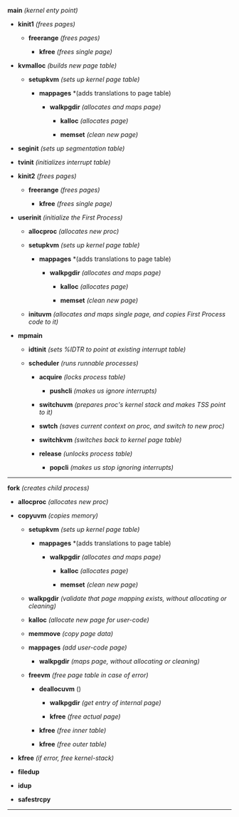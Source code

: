 **main** *(kernel enty point)*

- **kinit1** *(frees pages)*
  
  - **freerange** *(frees pages)*
    
    - **kfree** *(frees single page)*

- **kvmalloc** *(builds new page table)*
  
  - **setupkvm** *(sets up kernel page table)*
  
    - **mappages** *(adds translations to page table)
    
      - **walkpgdir** *(allocates and maps page)*
      
        - **kalloc** *(allocates page)*
        
        - **memset** *(clean new page)*
  
- **seginit** *(sets up segmentation table)*

- **tvinit** *(initializes interrupt table)*

- **kinit2** *(frees pages)*
  
  - **freerange** *(frees pages)*
    
    - **kfree** *(frees single page)*

- **userinit** *(initialize the First Process)*

  - **allocproc** *(allocates new proc)*
  
  - **setupkvm** *(sets up kernel page table)*
  
    - **mappages** *(adds translations to page table)
    
      - **walkpgdir** *(allocates and maps page)*
      
        - **kalloc** *(allocates page)*
        
        - **memset** *(clean new page)*
  
  - **inituvm** *(allocates and maps single page, and copies First Process code to it)*

- **mpmain**

  - **idtinit** *(sets %IDTR to point at existing interrupt table)*
  
  - **scheduler** *(runs runnable processes)*
  
    - **acquire** *(locks process table)*
    
      - **pushcli** *(makes us ignore interrupts)*
      
    - **switchuvm** *(prepares proc's kernel stack and makes TSS point to it)*
    
    - **swtch** *(saves current context on proc, and switch to new proc)*
    
    - **switchkvm** *(switches back to kernel page table)*
    
    - **release** *(unlocks process table)*
    
      - **popcli** *(makes us stop ignoring interrupts)*
      
---

**fork** *(creates child process)*

- **allocproc** *(allocates new proc)*

- **copyuvm** *(copies memory)*

  - **setupkvm** *(sets up kernel page table)*
  
    - **mappages** *(adds translations to page table)
    
      - **walkpgdir** *(allocates and maps page)*
      
        - **kalloc** *(allocates page)*
        
        - **memset** *(clean new page)*
  
  - **walkpgdir** *(validate that page mapping exists, without allocating or cleaning)*
  
  - **kalloc** *(allocate new page for user-code)*
  
  - **memmove** *(copy page data)*
  
  - **mappages** *(add user-code page)*
  
    - **walkpgdir** *(maps page, without allocating or cleaning)*
    
  - **freevm** *(free page table in case of error)*
  
    - **deallocuvm** ()
    
      - **walkpgdir** *(get entry of internal page)*
      
      - **kfree** *(free actual page)*
    
    - **kfree** *(free inner table)*
    
    - **kfree** *(free outer table)*
  
- **kfree** *(if error, free kernel-stack)*

- **filedup**

- **idup**

- **safestrcpy**

---
